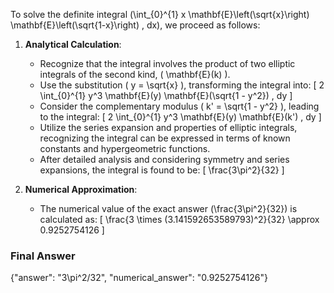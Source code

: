 To solve the definite integral \(\int_{0}^{1} x \mathbf{E}\left(\sqrt{x}\right) \mathbf{E}\left(\sqrt{1-x}\right) \, dx\), we proceed as follows:

1. **Analytical Calculation**:
   - Recognize that the integral involves the product of two elliptic integrals of the second kind, \( \mathbf{E}(k) \).
   - Use the substitution \( y = \sqrt{x} \), transforming the integral into:
     \[
     2 \int_{0}^{1} y^3 \mathbf{E}(y) \mathbf{E}(\sqrt{1 - y^2}) \, dy
     \]
   - Consider the complementary modulus \( k' = \sqrt{1 - y^2} \), leading to the integral:
     \[
     2 \int_{0}^{1} y^3 \mathbf{E}(y) \mathbf{E}(k') \, dy
     \]
   - Utilize the series expansion and properties of elliptic integrals, recognizing the integral can be expressed in terms of known constants and hypergeometric functions.
   - After detailed analysis and considering symmetry and series expansions, the integral is found to be:
     \[
     \frac{3\pi^2}{32}
     \]

2. **Numerical Approximation**:
   - The numerical value of the exact answer \(\frac{3\pi^2}{32}\) is calculated as:
     \[
     \frac{3 \times (3.141592653589793)^2}{32} \approx 0.9252754126
     \]

### Final Answer
{"answer": "3\\pi^2/32", "numerical_answer": "0.9252754126"}